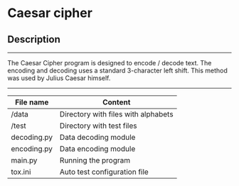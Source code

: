 Caesar cipher
=============


Description
-----------

***
The Caesar Cipher program is designed to encode / decode text. 
The encoding and decoding uses a standard 3-character left shift. 
This method was used by Julius Caesar himself.
***






File name       | Content
----------------|--------------------------------------
/data           | Directory with files with alphabets
/test           | Directory with test files
decoding.py     | Data decoding module
encoding.py     | Data encoding module
main.py         | Running the program
tox.ini         | Auto test configuration file
